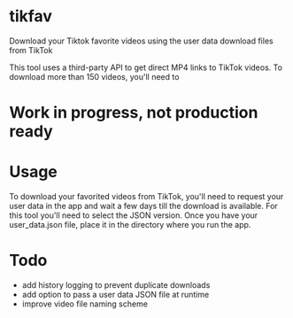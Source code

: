 # tikfav
Download your Tiktok favorite videos using the user data download files from TikTok

This tool uses a third-party API to get direct MP4 links to TikTok videos. To download more than 150 videos, you'll need to 

# Work in progress, not production ready

# Usage

To download your favorited videos from TikTok, you'll need to request your user data in the app and wait a few days till the download is available. For this tool you'll need to select the JSON version. Once you have your user_data.json file, place it in the directory where you run the app.

# Todo

- add history logging to prevent duplicate downloads
- add option to pass a user data JSON file at runtime
- improve video file naming scheme
